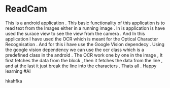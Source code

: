 # ReadCam
This is a android application . This basic functionality of this application is to read text from the Images either in a running image . In is application is have used the surace view to see  the view from the camera . And In this application I have used the OCR which is meant for the Optical Character Recognisation . And for this i have use the Google Vision dependecy . Using the google vision dependency we can use the ocr class which is a predefined class in the android . The OCR  work one by one in the image , It first fetches the data from the block , then it fetches the data from the line , and at the last it just break the line into the characters . Thats all . Happy learning #AI

hkahfka
